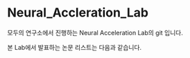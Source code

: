# Neural_Accleration_Lab
모두의 연구소에서 진행하는 Neural Acceleration Lab의 git 입니다. 

본 Lab에서 발표하는 논문 리스트는 다음과 같습니다.
